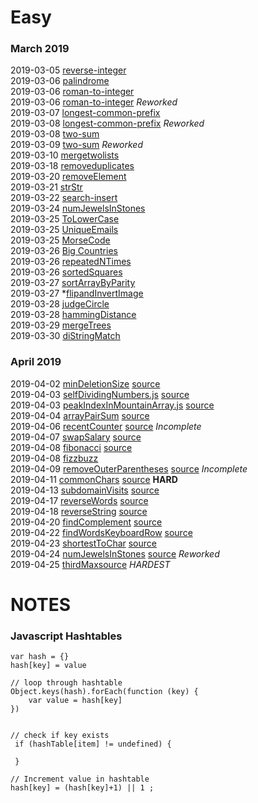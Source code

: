 # Easy

### March 2019

2019-03-05 [reverse-integer](reverse-integer.js)  
2019-03-06 [palindrome](palindrome.js)  
2019-03-06 [roman-to-integer](romantointeger.js)  
2019-03-06 [roman-to-integer](romantointeger.js) *Reworked*  
2019-03-07 [longest-common-prefix](longestcommonprefix.js)  
2019-03-08 [longest-common-prefix](longestcommonprefix.js) *Reworked*  
2019-03-08 [two-sum](twosum.js)  
2019-03-09 [two-sum](twosum.js) *Reworked*  
2019-03-10 [mergetwolists](mergetwolists.js)  
2019-03-18 [removeduplicates](removeDuplicates.js)  
2019-03-20 [removeElement](removeElement.js)  
2019-03-21 [strStr](strStr.js)  
2019-03-22 [search-insert](searchInsert.js)  
2019-03-24 [numJewelsInStones](numJewelsInStones.js)  
2019-03-25 [ToLowerCase](toLowerCase.js)  
2019-03-25 [UniqueEmails](numUniqueEmails.js)  
2019-03-25 [MorseCode](uniqueMorseRepresentations.js)  
2019-03-26 [Big Countries](bigCountries.sql)  
2019-03-26 [repeatedNTimes](repeatedNTimes.js)  
2019-03-26 [sortedSquares](sortedSquares.js)  
2019-03-27 [sortArrayByParity](sortArrayByParity.js)  
2019-03-27 *[flipandInvertImage](flipAndInvertImage.js)  
2019-03-28 [judgeCircle](judgeCircle.js)  
2019-03-28 [hammingDistance](hammingDistance.js)  
2019-03-29 [mergeTrees](mergeTrees.js)  
2019-03-30 [diStringMatch](diStringMatch.js)  



### April 2019

2019-04-02 [minDeletionSize](minDeletionSize.js) [source](https://leetcode.com/problems/delete-columns-to-make-sorted/)  
2019-04-03 [selfDividingNumbers.js](selfDividingNumbers.js)  [source](https://leetcode.com/problems/self-dividing-numbers/)  
2019-04-03 [peakIndexInMountainArray.js](peakIndexInMountainArray.js)  [source](https://leetcode.com/problems/peak-index-in-a-mountain-array/)  
2019-04-04 [arrayPairSum](arrayPairSum.js) [source](https://leetcode.com/problems/array-partition-i/)  
2019-04-06 [recentCounter](recentCounter.js) [source](https://leetcode.com/problems/number-of-recent-calls/) *Incomplete*  
2019-04-07 [swapSalary](swapSalaries.sql) [source](https://leetcode.com/problems/swap-salary/)  
2019-04-08 [fibonacci](fibonacci.js) [source](https://leetcode.com/problems/fibonacci-number/)  
2019-04-08 [fizzbuzz](fizzbuzz.js)  
2019-04-09 [removeOuterParentheses](removeOuterParentheses.js) [source](https://leetcode.com/problems/remove-outermost-parentheses/)  *Incomplete*  
2019-04-11 [commonChars](commonChars.js) [source](https://leetcode.com/problems/find-common-characters/)  **HARD**  
2019-04-13 [subdomainVisits](subdomainVisits.js) [source](https://leetcode.com/problems/subdomain-visit-count/)  
2019-04-17 [reverseWords](reveseWords.js) [source](https://leetcode.com/problems/reverse-words-in-a-string-iii/submissions/)  
2019-04-18 [reverseString](reverseString.js) [source](https://leetcode.com/problems/reverse-string/)  
2019-04-20 [findComplement](findComplement.js) [source](https://leetcode.com/problems/number-complement/submissions/)  
2019-04-22 [findWordsKeyboardRow](findWords.js) [source](https://leetcode.com/problems/keyboard-row/submissions/)  
2019-04-23 [shortestToChar](shortestToChar.js) [source](https://leetcode.com/problems/shortest-distance-to-a-character/)  
2019-04-24 [numJewelsInStones](numJewelsInStones.js) [source](https://leetcode.com/problems/jewels-and-stones/) *Reworked*  
2019-04-25 [thirdMax](thirdMax.js)[source](https://leetcode.com/problems/third-maximum-number/submissions/)  *HARDEST*  






# NOTES

### Javascript Hashtables

```
var hash = {}
hash[key] = value

// loop through hashtable
Object.keys(hash).forEach(function (key) { 
    var value = hash[key]
})


// check if key exists
 if (hashTable[item] != undefined) {

 }

// Increment value in hashtable
hash[key] = (hash[key]+1) || 1 ;
```